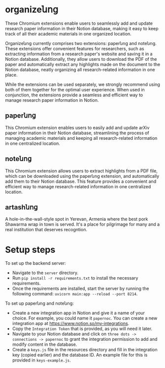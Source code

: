 # organizeնոց

These Chromium extensions enable users to seamlessly add and update research paper information in their Notion database, making it easy to keep track of all their academic materials in one organized location.

Organizeնոց currently comprises two extensions: paperնոց and noteնոց. These extensions offer convenient features for researchers, such as extracting information from a research paper's website and saving it in a Notion database. Additionally, they allow users to download the PDF of the paper and automatically extract any highlights made on the document to the Notion database, neatly organizing all research-related information in one place.

While the extensions can be used separately, we strongly recommend using both of them together for the optimal user experience. When used in conjunction, the extensions provide a seamless and efficient way to manage research paper information in Notion.

## paperնոց

This Chromium extension enables users to easily add and update arXiv paper information in their Notion database, streamlining the process of managing academic materials and keeping all research-related information in one centralized location.

## noteնոց

This Chromium extension allows users to extract highlights from a PDF file, which can be downloaded using the paperնոց extension, and automatically add them to their Notion database. This feature provides a convenient and efficient way to manage research-related information in one centralized location.

## artashնոց

A hole-in-the-wall-style spot in Yerevan, Armenia where the best pork Shawarma wrap in town is served.
It's a place for pilgrimage for many and a real institution that deserves recogntion.

# Setup steps

To set up the backend server:

- Navigate to the `server` directory.
- Run `pip install -r requirements.txt` to install the necessary requirements.
- Once the requirements are installed, start the server by running the following command: `uvicorn main:app --reload --port 8214`.

To set up paperնոց and noteնոց:

- Create a new integration app in Notion and give it a name of your choice. For example, you could name it `papernoc`. You can create a new integration app at https://www.notion.so/my-integrations.
- Copy the `Integration Token` that is provided, as you will need it later.
- Navigate to your Notion database and click on `three dots -> connections -> papernoc` to grant the integration permission to add and modify content in the database.
- Create a `keys.js` file in the resources directory and fill in the integration key (copied earlier) and the database ID. An example file for this is provided in `keys-example.js`.
